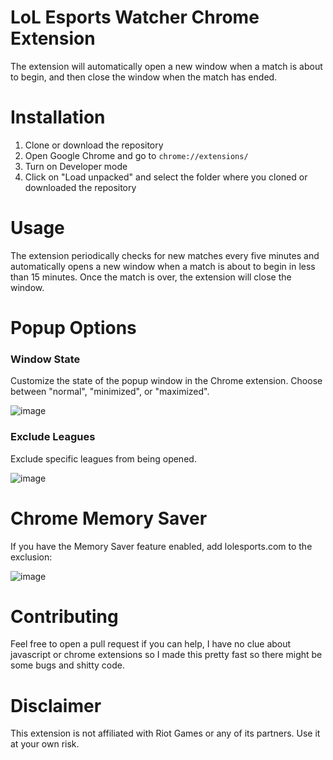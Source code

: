 # LoL Esports Watcher Chrome Extension
The extension will automatically open a new window when a match is about to begin, and then close the window when the match has ended. 

# Installation

1. Clone or download the repository
2. Open Google Chrome and go to `chrome://extensions/`
3. Turn on Developer mode
4. Click on "Load unpacked" and select the folder where you cloned or downloaded the repository

# Usage
The extension periodically checks for new matches every five minutes and automatically opens a new window when a match is about to begin in less than 15 minutes. Once the match is over, the extension will close the window. 

# Popup Options

### Window State
Customize the state of the popup window in the Chrome extension. Choose between "normal", "minimized", or "maximized".

![image](https://github.com/DeepDeepDeep/LoLEsportsWatcher/assets/54153890/9369458a-d3ee-46cc-ac02-014d5dc2847d)

### Exclude Leagues
Exclude specific leagues from being opened. 

![image](https://github.com/DeepDeepDeep/LoLEsportsWatcher/assets/54153890/7ef1d37d-1e65-48c5-be38-038c6bf7637d)



# Chrome Memory Saver 
If you have the Memory Saver feature enabled, add lolesports.com to the exclusion: 

![image](https://user-images.githubusercontent.com/54153890/235549499-8a3fc579-006d-4006-bde0-4fad08c6b265.png)


# Contributing 
Feel free to open a pull request if you can help, I have no clue about javascript or chrome extensions so I made this pretty fast so there might be some bugs and shitty code.


# Disclaimer
This extension is not affiliated with Riot Games or any of its partners. Use it at your own risk.
